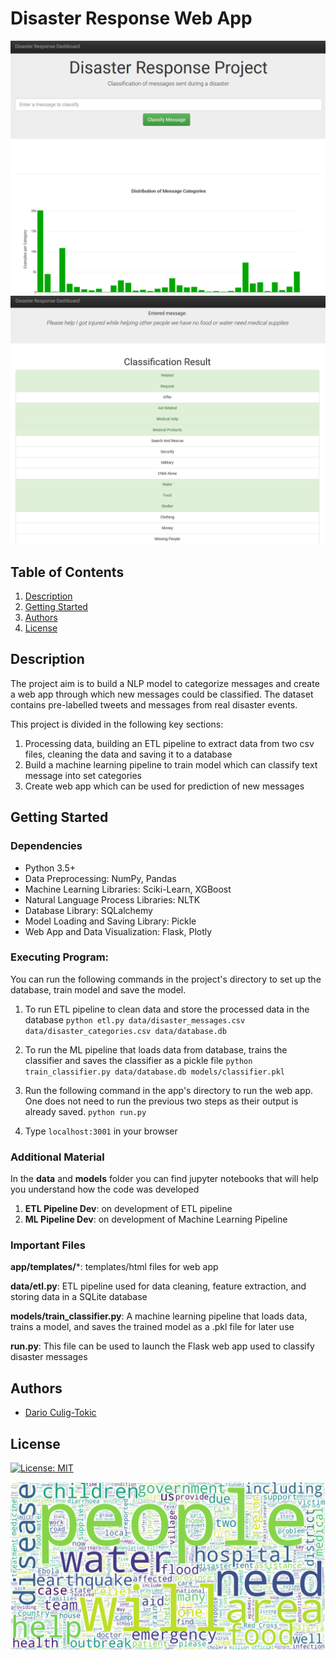 # Disaster Response Web App

![Intro Pic](images/web_app.png)
![Classification Pic](images/classification_result.png)

## Table of Contents
1. [Description](#description)
2. [Getting Started](#getting_started)
3. [Authors](#authors)
4. [License](#license)


<a name="descripton"></a>
## Description

The project aim is to build a NLP model to categorize messages and create a web app through which new messages could be classified. The dataset contains pre-labelled tweets and messages from real disaster events.

This project is divided in the following key sections:

1. Processing data, building an ETL pipeline to extract data from two csv files, cleaning the data and saving it to a database
2. Build a machine learning pipeline to train model which can classify text message into set categories
3. Create web app which can be used for prediction of new messages

<a name="getting_started"></a>
## Getting Started

<a name="dependencies"></a>
### Dependencies
* Python 3.5+
* Data Preprocessing: NumPy, Pandas
* Machine Learning Libraries: Sciki-Learn, XGBoost
* Natural Language Process Libraries: NLTK
* Database Library: SQLalchemy
* Model Loading and Saving Library: Pickle
* Web App and Data Visualization: Flask, Plotly

<a name="execution"></a>
### Executing Program:
You can run the following commands in the project's directory to set up the database, train model and save the model.

1. To run ETL pipeline to clean data and store the processed data in the database
        `python etl.py data/disaster_messages.csv data/disaster_categories.csv data/database.db`

2. To run the ML pipeline that loads data from database, trains the classifier and saves the classifier as a pickle file
        `python train_classifier.py data/database.db models/classifier.pkl`

3. Run the following command in the app's directory to run the web app. One does not need to run the previous two steps as their output is already saved.
        `python run.py`

4. Type `localhost:3001` in your browser

<a name="material"></a>
### Additional Material

In the **data** and **models** folder you can find jupyter notebooks that will help you understand how the code was developed
1. **ETL Pipeline Dev**: on development of ETL pipeline
2. **ML Pipeline Dev**: on development of Machine Learning Pipeline

<a name="importantfiles"></a>
### Important Files
**app/templates/***: templates/html files for web app

**data/etl.py**: ETL pipeline used for data cleaning, feature extraction, and storing data in a SQLite database

**models/train_classifier.py**: A machine learning pipeline that loads data, trains a model, and saves the trained model as a .pkl file for later use

**run.py**: This file can be used to launch the Flask web app used to classify disaster messages

<a name="authors"></a>
## Authors

* [Dario Culig-Tokic](https://darioct.github.io/)

<a name="license"></a>
## License
[![License: MIT](https://img.shields.io/badge/License-MIT-yellow.svg)](https://opensource.org/licenses/MIT)


![WordCloud](images/word_cloud.png)
